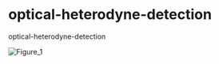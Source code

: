 # optical-heterodyne-detection
optical-heterodyne-detection

![Figure_1](https://user-images.githubusercontent.com/30459885/208027690-a967e577-d130-4134-965e-aa7d958113fa.png)
